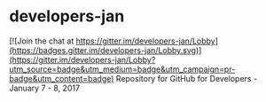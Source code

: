 # developers-jan

[![Join the chat at https://gitter.im/developers-jan/Lobby](https://badges.gitter.im/developers-jan/Lobby.svg)](https://gitter.im/developers-jan/Lobby?utm_source=badge&utm_medium=badge&utm_campaign=pr-badge&utm_content=badge)
Repository for GitHub for Developers - January 7 - 8, 2017
